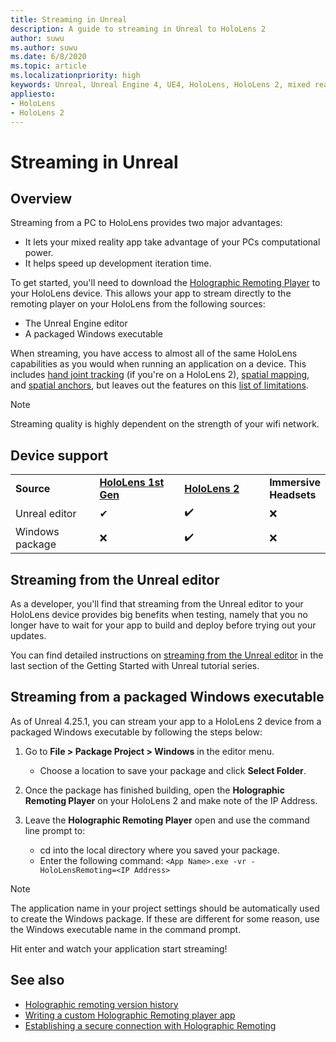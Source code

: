 ```yaml
---
title: Streaming in Unreal
description: A guide to streaming in Unreal to HoloLens 2
author: suwu
ms.author: suwu
ms.date: 6/8/2020
ms.topic: article
ms.localizationpriority: high
keywords: Unreal, Unreal Engine 4, UE4, HoloLens, HoloLens 2, mixed reality, streaming, PC, holographic app remoting, holographic remoting player, documentation
appliesto:
- HoloLens 
- HoloLens 2
---
```


# Streaming in Unreal

## Overview
Streaming from a PC to HoloLens provides two major advantages: 
* It lets your mixed reality app take advantage of your PCs computational power. 
* It helps speed up development iteration time. 

To get started, you'll need to download the [Holographic Remoting Player](holographic-remoting-player.md) to your HoloLens device. This allows your app to stream  directly to the remoting player on your HoloLens from the following sources:

* The Unreal Engine editor
* A packaged Windows executable 

When streaming, you have access to almost all of the same HoloLens capabilities as you would when running an application on a device. This includes [hand joint tracking](unreal-hand-tracking.md) (if you're on a HoloLens 2), [spatial mapping](unreal-spatial-mapping.md), and [spatial anchors](unreal-spatial-anchors.md), but leaves out the features on this [list of limitations](holographic-remoting-troubleshooting.md). 

> [!NOTE]
> Streaming quality is highly dependent on the strength of your wifi network.

## Device support

<table>
    <colgroup>
    <col width="33%" />
    <col width="33%" />
    <col width="33%" />
    </colgroup>
    <tr>
        <td><strong>Source</strong></td>
        <td><a href="https://docs.microsoft.com/hololens/hololens1-hardware"><strong>HoloLens 1st Gen</strong></a></td>
        <td><a href="https://www.microsoft.com/hololens/hardware"><strong>HoloLens 2</strong></a></td>
        <td><strong>Immersive Headsets</strong></td>
    </tr>
     <tr>
        <td>Unreal editor</td>
        <td>✔</td>
        <td>✔️</td>
        <td>❌</td>
    </tr>
    <tr>
        <td>Windows package</td>
        <td>❌</td>
        <td>✔️</td>
        <td>❌</td>
    </tr>

</table>

## Streaming from the Unreal editor

As a developer, you'll find that streaming from the Unreal editor to your HoloLens device provides big benefits when testing, namely that you no longer have to wait for your app to build and deploy before trying out your updates.

You can find detailed instructions on [streaming from the Unreal editor](unreal-uxt-ch6.md#device-only-streaming) in the last section of the Getting Started with Unreal tutorial series.

## Streaming from a packaged Windows executable

As of Unreal 4.25.1, you can stream your app to a HoloLens 2 device from a packaged Windows executable by following the steps below: 

1. Go to **File > Package Project > Windows** in the editor menu. 
    * Choose a location to save your package and click **Select Folder**.

2. Once the package has finished building, open the **Holographic Remoting Player** on your HoloLens 2 and make note of the IP Address. 
3. Leave the **Holographic Remoting Player** open and use the command line prompt to: 
    * cd into the local directory where you saved your package.
    * Enter the following command: ```<App Name>.exe -vr -HoloLensRemoting=<IP Address>```

> [!NOTE]
> The application name in your project settings should be automatically used to create the Windows package. If these are different for some reason, use the Windows executable name in the command prompt.

Hit enter and watch your application start streaming!

## See also
* [Holographic remoting version history](holographic-remoting-version-history.md)
* [Writing a custom Holographic Remoting player app](holographic-remoting-create-player.md)
* [Establishing a secure connection with Holographic Remoting](holographic-remoting-secure-connection.md)
